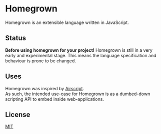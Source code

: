 # Homegrown

Homegrown is an extensible language written in JavaScript.

## Status

**Before using homegrown for your project!** Homegrown is still in a very early and experimental stage. This means the language specification and behaviour is prone to be changed. 


## Uses
Homegrown was inspired by [Airscript](https://airtable.com/developers/scripting).  
As such, the intended use-case for Homegrown is as a dumbed-down scripting API to embed inside web-applications. 

## License
[MIT](https://choosealicense.com/licenses/mit/)
